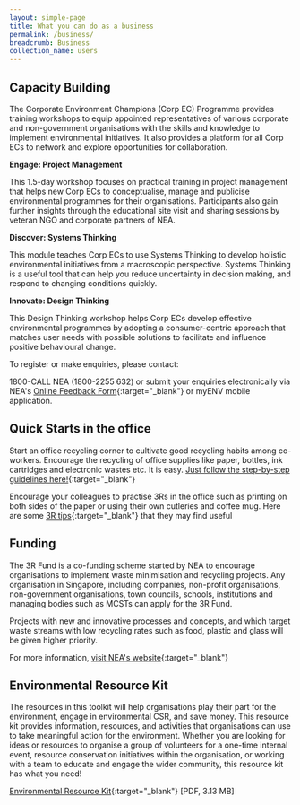 ```yaml
---
layout: simple-page
title: What you can do as a business
permalink: /business/
breadcrumb: Business
collection_name: users
---
```


## Capacity Building

The Corporate Environment Champions (Corp EC) Programme provides training workshops to equip appointed representatives of various corporate and non-government organisations with the skills and knowledge to implement environmental initiatives. It also provides a platform for all Corp ECs to network and explore opportunities for collaboration.

**Engage: Project Management** 

This 1.5-day workshop focuses on practical training in project management that helps new Corp ECs to conceptualise, manage and publicise environmental programmes for their organisations. Participants also gain further insights through the educational site visit and sharing sessions by veteran NGO and corporate partners of NEA.

**Discover: Systems Thinking**

This module teaches Corp ECs to use Systems Thinking to develop holistic environmental initiatives from a macroscopic perspective. Systems Thinking is a useful tool that can help you reduce uncertainty in decision making, and respond to changing conditions quickly.

**Innovate: Design Thinking**

This Design Thinking workshop helps Corp ECs develop effective environmental programmes by adopting a consumer-centric approach that matches user needs with possible solutions to facilitate and influence positive behavioural change.

To register or make enquiries, please contact:

1800-CALL NEA (1800-2255 632) or submit your enquiries electronically via NEA's [Online Feedback Form](https://www.nea.gov.sg/corporate-functions/feedback){:target="_blank"}  or myENV mobile application.


## Quick Starts in the office

Start an office recycling corner to cultivate good recycling habits among co-workers. Encourage the recycling of office supplies like paper, bottles, ink cartridges and electronic wastes etc. It is easy. [Just follow the step-by-step
guidelines here!](https://www.nea.gov.sg/docs/default-source/resource/participate/3r-guidebook-for-offices.pdf){:target="_blank"}


Encourage your colleagues to practise 3Rs in the office such as printing on both sides of the paper or using their own cutleries and coffee mug. Here are some [3R tips](https://www.nea.gov.sg/our-services/waste-management/3r-programmes-and-resources/waste-minimisation-and-recycling/at-work){:target="_blank"} that they may find useful


## Funding

The 3R Fund is a co-funding scheme started by NEA to encourage organisations to implement waste minimisation and recycling projects. Any organisation in Singapore, including companies, non-profit organisations, non-government organisations, town councils, schools, institutions and managing bodies such as MCSTs can apply for the 3R Fund. 

Projects with new and innovative processes and concepts, and which target waste streams with low recycling rates such as food, plastic and glass will be given higher priority.

For more information, [visit NEA's website](https://www.nea.gov.sg/programmes-grants/grants-and-awards/3r-fund){:target="_blank"} 


## Environmental Resource Kit

The resources in this toolkit will help organisations play their part for the environment, engage in environmental CSR, and save money. This resource kit provides information, resources, and activities that organisations can use to take meaningful action for the environment. Whether you are looking for ideas or resources to organise a group of volunteers for a one-time internal event, resource conservation initiatives within the organisation, or working with a team to educate and engage the wider community, this resource kit has what you need!

[Environmental Resource Kit](https://www.nea.gov.sg/docs/default-source/envision/environmental-resource-kit.pdf){:target="_blank"}  [PDF, 3.13 MB]


